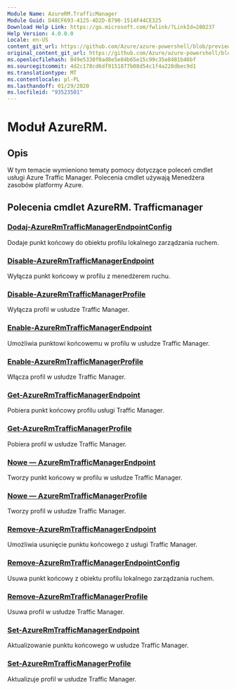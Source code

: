 ```yaml
---
Module Name: AzureRM.TrafficManager
Module Guid: D48CF693-4125-4D2D-8790-1514F44CE325
Download Help Link: https://go.microsoft.com/fwlink/?LinkId=280237
Help Version: 4.0.0.0
Locale: en-US
content_git_url: https://github.com/Azure/azure-powershell/blob/preview/src/ResourceManager/TrafficManager/Commands.TrafficManager2/help/AzureRM.TrafficManager.md
original_content_git_url: https://github.com/Azure/azure-powershell/blob/preview/src/ResourceManager/TrafficManager/Commands.TrafficManager2/help/AzureRM.TrafficManager.md
ms.openlocfilehash: 049e5330f0ad8e5e84b65e15c99c35e8481b46bf
ms.sourcegitcommit: 4d2c178cd6df9151877b08d54c1f4a228dbec9d1
ms.translationtype: MT
ms.contentlocale: pl-PL
ms.lasthandoff: 01/29/2020
ms.locfileid: "93523501"
---
```

# Moduł AzureRM.
## Opis
W tym temacie wymieniono tematy pomocy dotyczące poleceń cmdlet usługi Azure Traffic Manager. Polecenia cmdlet używają Menedżera zasobów platformy Azure.

## Polecenia cmdlet AzureRM. Trafficmanager
### [Dodaj-AzureRmTrafficManagerEndpointConfig](Add-AzureRmTrafficManagerEndpointConfig.md)
Dodaje punkt końcowy do obiektu profilu lokalnego zarządzania ruchem.

### [Disable-AzureRmTrafficManagerEndpoint](Disable-AzureRmTrafficManagerEndpoint.md)
Wyłącza punkt końcowy w profilu z menedżerem ruchu.

### [Disable-AzureRmTrafficManagerProfile](Disable-AzureRmTrafficManagerProfile.md)
Wyłącza profil w usłudze Traffic Manager.

### [Enable-AzureRmTrafficManagerEndpoint](Enable-AzureRmTrafficManagerEndpoint.md)
Umożliwia punktowi końcowemu w profilu w usłudze Traffic Manager.

### [Enable-AzureRmTrafficManagerProfile](Enable-AzureRmTrafficManagerProfile.md)
Włącza profil w usłudze Traffic Manager.

### [Get-AzureRmTrafficManagerEndpoint](Get-AzureRmTrafficManagerEndpoint.md)
Pobiera punkt końcowy profilu usługi Traffic Manager.

### [Get-AzureRmTrafficManagerProfile](Get-AzureRmTrafficManagerProfile.md)
Pobiera profil w usłudze Traffic Manager.

### [Nowe — AzureRmTrafficManagerEndpoint](New-AzureRmTrafficManagerEndpoint.md)
Tworzy punkt końcowy w profilu w usłudze Traffic Manager.

### [Nowe — AzureRmTrafficManagerProfile](New-AzureRmTrafficManagerProfile.md)
Tworzy profil w usłudze Traffic Manager.

### [Remove-AzureRmTrafficManagerEndpoint](Remove-AzureRmTrafficManagerEndpoint.md)
Umożliwia usunięcie punktu końcowego z usługi Traffic Manager.

### [Remove-AzureRmTrafficManagerEndpointConfig](Remove-AzureRmTrafficManagerEndpointConfig.md)
Usuwa punkt końcowy z obiektu profilu lokalnego zarządzania ruchem.

### [Remove-AzureRmTrafficManagerProfile](Remove-AzureRmTrafficManagerProfile.md)
Usuwa profil w usłudze Traffic Manager.

### [Set-AzureRmTrafficManagerEndpoint](Set-AzureRmTrafficManagerEndpoint.md)
Aktualizowanie punktu końcowego w usłudze Traffic Manager.

### [Set-AzureRmTrafficManagerProfile](Set-AzureRmTrafficManagerProfile.md)
Aktualizuje profil w usłudze Traffic Manager.

